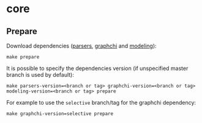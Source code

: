 # core

## Prepare

Download dependencies ([parsers](https://github.com/crimson-unicorn/parsers), [graphchi](https://github.com/crimson-unicorn/graphchi-cpp) and [modeling](https://github.com/crimson-unicorn/modeling)):
```
make prepare
```

It is possible to specify the dependencies version (if unspecified master branch is used by default):
```
make parsers-version=<branch or tag> graphchi-version=<branch or tag> modeling-version=<branch or tag> prepare
```

For example to use the `selective` branch/tag for the graphchi dependency:
```
make graphchi-version=selective prepare
```
